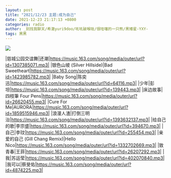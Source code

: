 ```yaml
---
layout: post
title: "2021/12/23 主题:成为自己"
date: 2021-12-23 21:17:13 +0800
categories: radio
author: _别找我聊天/希澈yuri9doo/吼吼破喉咙/很哇噻的一只熊/黑矮星-YXY-
tags: 黑黑
---
```

![]({{site.baseurl}}/images/cover_20211223.jpg)

|慈城公园交谊舞|还潮|https://music.163.com/song/media/outer/url?id=1307385071.mp3|
|银色山坡 (Silver Hillside)|Bad Sweetheart|https://music.163.com/song/media/outer/url?id=1423985782.mp3|
|Baby Song|陈奕迅|https://music.163.com/song/media/outer/url?id=64116.mp3|
|少年|彭坦|https://music.163.com/song/media/outer/url?id=139443.mp3|
|床边故事|四枝筆 Four Pens|https://music.163.com/song/media/outer/url?id=26620455.mp3|
|Cure For Me|AURORA|https://music.163.com/song/media/outer/url?id=1859515946.mp3|
|浪漫人渣|打倒三明治|https://music.163.com/song/media/outer/url?id=1393632137.mp3|
|给自己的歌|李宗盛|https://music.163.com/song/media/outer/url?id=394670.mp3|
|自己|李玟|https://music.163.com/song/media/outer/url?id=255454.mp3|
|亲爱的自己 (Gill Chang Remix)|Hello Nico|https://music.163.com/song/media/outer/url?id=1332702669.mp3|
|致青春|王菲|https://music.163.com/song/media/outer/url?id=26207292.mp3|
|我|苏运莹|https://music.163.com/song/media/outer/url?id=402070840.mp3|
|我可以|蔡旻佑|https://music.163.com/song/media/outer/url?id=4874225.mp3|

